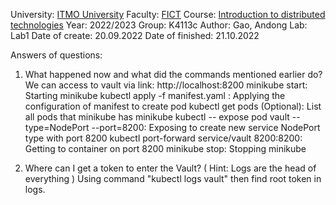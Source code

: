 University: [ITMO University](https://itmo.ru/ru/)
Faculty: [FICT](https://fict.itmo.ru)
Course: [Introduction to distributed technologies](https://github.com/itmo-ict-faculty/introduction-to-distributed-technologies)
Year: 2022/2023
Group: K4113c
Author: Gao, Andong
Lab: Lab1
Date of create: 20.09.2022
Date of finished: 21.10.2022

Answers of questions:

1. What happened now and what did the commands mentioned earlier do? 
We can access to vault via link: http://localhost:8200
minikube start: Starting minikube
kubectl apply -f manifest.yaml : Applying the configuration of manifest to create pod
kubectl get pods (Optional): List all pods that minikube has
minikube kubectl -- expose pod vault --type=NodePort --port=8200: Exposing to create new service NodePort type with port 8200
kubectl port-forward service/vault 8200:8200: Getting to container on port 8200
minikube stop: Stopping minikube 

2. Where can I get a token to enter the Vault? ( Hint: Logs are the head of everything )
Using command "kubectl logs vault" then find root token in logs.
